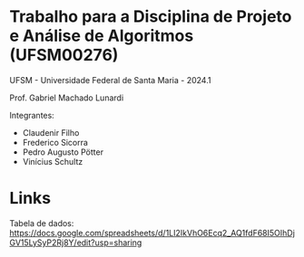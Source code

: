 # Trabalho para a Disciplina de Projeto e Análise de Algoritmos (UFSM00276)

UFSM - Universidade Federal de Santa Maria - 2024.1

Prof. Gabriel Machado Lunardi

Integrantes: 
- Claudenir Filho
- Frederico Sicorra
- Pedro Augusto Pötter
- Vinícius Schultz

# Links

Tabela de dados: https://docs.google.com/spreadsheets/d/1LI2IkVhO6Ecq2_AQ1fdF68I5OIhDjGV15LySyP2Rj8Y/edit?usp=sharing
